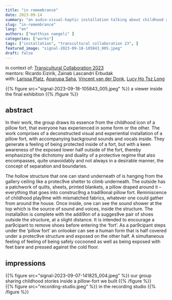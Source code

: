 ```yaml
---
title: "in remembrance"
date: 2023-09-14
summary: "an audio-visual-haptic installation talking about childhood and the protection of something as soft as a pillow-fort"
slug: "in-remembrance"
lang: "en"
authors: ["matthias naegeli" ]
categories: ["works"]
tags: ["installation", "transcultural collaboration 23", ]
featured_image: "signal-2023-09-18-105843_005.jpeg"
draft: false
---
```


in context of: [Transcultural Collaboration 2023](https://shared-campus.com/themes/cultures-histories-futures/transcultural-collaboration/transcultural-collaboration-2023/)  
mentors: Ricardo Eizirik, Zainab Lascandri Erbudak    
with: [Larissa Platz](https://larissaplatz.com/), [Aparupa Saha](https://www.instagram.com/aparupa193/?hl=de), [Vincent van der Donk](), [Lucy Ho Tsz Long](https://www.instagram.com/lucyno_?igsh=MXFsMWQ2MDF5d3QwNg==)  

{{% figure src="signal-2023-09-18-105843_005.jpeg" %}} a viewer inside the final exhibition {{% /figure %}}   


## abstract  

In their work, the group draws its essence from the childhood icon of a pillow fort, that everyone has experienced in some form or the other. The work comprises of a deconstructed visual and experiential installation of a pillow fort, with accompanying background sounds and vocals inside. They generate a feeling of being protected inside of a fort, but with a keen awareness of the exposed lower half outside of the fort, thereby emphasizing the dichotomy and duality of a protective regime that also encompasses, quite unavoidably and not always in a desirable manner, the concept of separation and boundaries.

The hollow structure that one can stand underneath of is hanging from the gallery ceiling like a protec9ve shelter to climb underneath. The outside has a patchwork of quilts, sheets, printed blankets, a pillow draped around it – everything that goes into construc9ng a tradi9onal pillow fort. Reminiscence of childhood play9me with mismatched fabrics, whatever one could gather from around the house. Once inside, one can see the sound shower at the top which is the source of sound and voices, inside the structure.
The installa9on is complete with the addi9on of a sugges9ve pair of shoes outside the structure, at a slight distance. It is intended to encourage a par9cipant to remove shoes before entering the ‘fort’. As a par9cipant steps under the ‘pillow fort’ an onlooker can see a human form that is half covered under a protec9ve structure and exposed on the other half. A simultaneous feeling of feeling of being safely cocooned as well as being exposed with feet bare and pressed against the cold floor.  
  

## impressions  
{{% figure src="signal-2023-09-07-141825_004.jpeg" %}} our group sharing childhood stories inside a pillow-fort we built {{% /figure %}}  
{{% figure src="recording-studio.jpeg" %}} in the recording studio {{% /figure %}}
